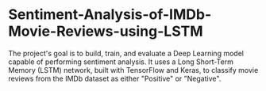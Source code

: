 # Sentiment-Analysis-of-IMDb-Movie-Reviews-using-LSTM
The project's goal is to build, train, and evaluate a Deep Learning model capable of performing sentiment analysis. It uses a Long Short-Term Memory (LSTM) network, built with TensorFlow and Keras, to classify movie reviews from the IMDb dataset as either "Positive" or "Negative".
